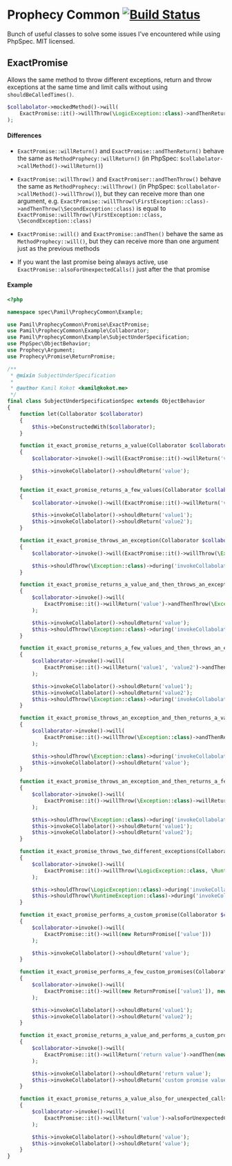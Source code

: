 Prophecy Common [![Build Status](https://travis-ci.org/pamil/prophecy-common.png?branch=master)](https://travis-ci.org/pamil/prophecy-common)
===============

Bunch of useful classes to solve some issues I've encountered while using PhpSpec. MIT licensed.

ExactPromise
------------

Allows the same method to throw different exceptions, return and throw exceptions at the same time and limit calls without
using `shouldBeCalledTimes()`.

```php
$collabolator->mockedMethod()->will(
    ExactPromise::it()->willThrow(\LogicException::class)->andThenReturn('value')
);
```

#### Differences

 - `ExactPromise::willReturn()` and `ExactPromise::andThenReturn()` behave the same as `MethodProphecy::willReturn()` 
 (in PhpSpec: `$collabolator->callMethod()->willReturn()`)
 
 - `ExactPromise::willThrow()` and `ExactPromiser::andThenThrow()` behave the same as `MethodProphecy::willThrow()`
 (in PhpSpec: `$collabolator->callMethod()->willThrow()`), but they can receive more than one argument, e.g. 
 `ExactPromise::willThrow(\FirstException::class)->andThenThrow(\SecondException::class)` is equal to
 `ExactPromise::willThrow(\FirstException::class, \SecondException::class)`
 
 - `ExactPromise::will()` and `ExactPromise::andThen()` behave the same as `MethodProphecy::will()`, but they can receive
 more than one argument just as the previous methods

 - If you want the last promise being always active, use `ExactPromise::alsoForUnexpectedCalls()` just after the that promise

#### Example

```php
<?php

namespace spec\Pamil\ProphecyCommon\Example;

use Pamil\ProphecyCommon\Promise\ExactPromise;
use Pamil\ProphecyCommon\Example\Collaborator;
use Pamil\ProphecyCommon\Example\SubjectUnderSpecification;
use PhpSpec\ObjectBehavior;
use Prophecy\Argument;
use Prophecy\Promise\ReturnPromise;

/**
 * @mixin SubjectUnderSpecification
 *
 * @author Kamil Kokot <kamil@kokot.me>
 */
final class SubjectUnderSpecificationSpec extends ObjectBehavior
{
    function let(Collaborator $collaborator)
    {
        $this->beConstructedWith($collaborator);
    }

    function it_exact_promise_returns_a_value(Collaborator $collaborator)
    {
        $collaborator->invoke()->will(ExactPromise::it()->willReturn('value'));

        $this->invokeCollabolator()->shouldReturn('value');
    }

    function it_exact_promise_returns_a_few_values(Collaborator $collaborator)
    {
        $collaborator->invoke()->will(ExactPromise::it()->willReturn('value1', 'value2'));

        $this->invokeCollabolator()->shouldReturn('value1');
        $this->invokeCollabolator()->shouldReturn('value2');
    }

    function it_exact_promise_throws_an_exception(Collaborator $collaborator)
    {
        $collaborator->invoke()->will(ExactPromise::it()->willThrow(\Exception::class));

        $this->shouldThrow(\Exception::class)->during('invokeCollabolator');
    }

    function it_exact_promise_returns_a_value_and_then_throws_an_exception(Collaborator $collaborator)
    {
        $collaborator->invoke()->will(
            ExactPromise::it()->willReturn('value')->andThenThrow(\Exception::class)
        );

        $this->invokeCollabolator()->shouldReturn('value');
        $this->shouldThrow(\Exception::class)->during('invokeCollabolator');
    }

    function it_exact_promise_returns_a_few_values_and_then_throws_an_exception(Collaborator $collaborator)
    {
        $collaborator->invoke()->will(
            ExactPromise::it()->willReturn('value1', 'value2')->andThenThrow(\Exception::class)
        );

        $this->invokeCollabolator()->shouldReturn('value1');
        $this->invokeCollabolator()->shouldReturn('value2');
        $this->shouldThrow(\Exception::class)->during('invokeCollabolator');
    }

    function it_exact_promise_throws_an_exception_and_then_returns_a_value(Collaborator $collaborator)
    {
        $collaborator->invoke()->will(
            ExactPromise::it()->willThrow(\Exception::class)->andThenReturn('value')
        );

        $this->shouldThrow(\Exception::class)->during('invokeCollabolator');
        $this->invokeCollabolator()->shouldReturn('value');
    }

    function it_exact_promise_throws_an_exception_and_then_returns_a_few_values(Collaborator $collaborator)
    {
        $collaborator->invoke()->will(
            ExactPromise::it()->willThrow(\Exception::class)->willReturn('value1', 'value2')
        );

        $this->shouldThrow(\Exception::class)->during('invokeCollabolator');
        $this->invokeCollabolator()->shouldReturn('value1');
        $this->invokeCollabolator()->shouldReturn('value2');
    }

    function it_exact_promise_throws_two_different_exceptions(Collaborator $collaborator)
    {
        $collaborator->invoke()->will(
            ExactPromise::it()->willThrow(\LogicException::class, \RuntimeException::class)
        );

        $this->shouldThrow(\LogicException::class)->during('invokeCollabolator');
        $this->shouldThrow(\RuntimeException::class)->during('invokeCollabolator');
    }

    function it_exact_promise_performs_a_custom_promise(Collaborator $collaborator)
    {
        $collaborator->invoke()->will(
            ExactPromise::it()->will(new ReturnPromise(['value']))
        );

        $this->invokeCollabolator()->shouldReturn('value');
    }

    function it_exact_promise_performs_a_few_custom_promises(Collaborator $collaborator)
    {
        $collaborator->invoke()->will(
            ExactPromise::it()->will(new ReturnPromise(['value1']), new ReturnPromise(['value2']))
        );

        $this->invokeCollabolator()->shouldReturn('value1');
        $this->invokeCollabolator()->shouldReturn('value2');
    }

    function it_exact_promise_returns_a_value_and_performs_a_custom_promise(Collaborator $collaborator)
    {
        $collaborator->invoke()->will(
            ExactPromise::it()->willReturn('return value')->andThen(new ReturnPromise(['custom promise value']))
        );

        $this->invokeCollabolator()->shouldReturn('return value');
        $this->invokeCollabolator()->shouldReturn('custom promise value');
    }

    function it_exact_promise_returns_a_value_also_for_unexpected_calls(Collaborator $collaborator)
    {
        $collaborator->invoke()->will(
            ExactPromise::it()->willReturn('value')->alsoForUnexpectedCalls()
        );

        $this->invokeCollabolator()->shouldReturn('value');
        $this->invokeCollabolator()->shouldReturn('value');
    }
} 
```
